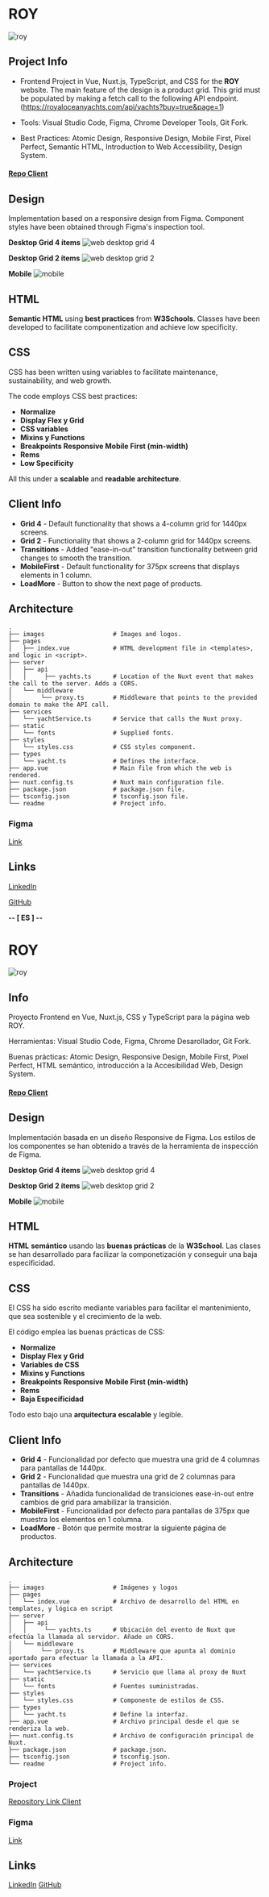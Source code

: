 # ROY

![roy](/images/header-roy.png)

## Project Info

- Frontend Project in Vue, Nuxt.js, TypeScript, and CSS for the **ROY** website.
  The main feature of the design is a product grid. This grid must be populated by making a fetch call to the following API endpoint.
  (https://royaloceanyachts.com/api/yachts?buy=true&page=1)

- Tools: Visual Studio Code, Figma, Chrome Developer Tools, Git Fork.

- Best Practices: Atomic Design, Responsive Design, Mobile First, Pixel Perfect, Semantic HTML, Introduction to Web Accessibility, Design System.

#### [Repo Client](https://github.com/inigoestebangomez/roy.git)

## Design

Implementation based on a responsive design from Figma. Component styles have been obtained through Figma's inspection tool.

**Desktop Grid 4 ítems**
![web desktop grid 4](/images/desktop-4-screenshot.png)

**Desktop Grid 2 ítems**
![web desktop grid 2](/images/desktop-2-screenshot.png)

**Mobile**
![mobile](/images/mobile-screenshot.png)

## HTML

**Semantic HTML** using **best practices** from **W3Schools**. Classes have been developed to facilitate componentization and achieve low specificity.

## CSS

CSS has been written using variables to facilitate maintenance, sustainability, and web growth.

The code employs CSS best practices:

- **Normalize**
- **Display Flex y Grid**
- **CSS variables**
- **Mixins y Functions**
- **Breakpoints Responsive Mobile First (min-width)**
- **Rems**
- **Low Specificity**

All this under a **scalable** and **readable architecture**.

## Client Info

- **Grid 4** - Default functionality that shows a 4-column grid for 1440px screens.
- **Grid 2** - Functionality that shows a 2-column grid for 1440px screens.
- **Transitions** - Added "ease-in-out" transition functionality between grid changes to smooth the transition.
- **MobileFirst** - Default functionality for 375px screens that displays elements in 1 column.
- **LoadMore** - Button to show the next page of products.

## Architecture

    .
    ├── images                   # Images and logos.
    ├── pages
    │   ├── index.vue            # HTML development file in <templates>, and logic in <script>.
    ├── server
    │   ├── api
    │   │     ├── yachts.ts      # Location of the Nuxt event that makes the call to the server. Adds a CORS.
    │   └── middleware
    │        └── proxy.ts        # Middleware that points to the provided domain to make the API call.
    ├── services
    │   └── yachtService.ts      # Service that calls the Nuxt proxy.
    ├── static
    │   └── fonts                # Supplied fonts.
    ├── styles
    │   └── styles.css           # CSS styles component.
    ├── types
    │   └── yacht.ts             # Defines the interface.
    ├── app.vue                  # Main file from which the web is rendered.
    ├── nuxt.config.ts           # Nuxt main configuration file.
    ├── package.json             # package.json file.
    ├── tsconfig.json            # tsconfig.json file.
    └── readme                   # Project info.

### Figma

[Link](https://www.figma.com/design/oeoEH26SF77BlVZKhjdqyY/design?node-id=0-1&t=L7LhxUBOEGxkab4m-1)

## Links

[LinkedIn](https://www.linkedin.com/in/inigo-esteban-gomez/)

[GitHub](https://github.com/inigoestebangomez)



**-- [ ES ] --**



# ROY

![roy](/images/header-roy.png)

## Info

Proyecto Frontend en Vue, Nuxt.js, CSS y TypeScript para la página web ROY.

Herramientas: Visual Studio Code, Figma, Chrome Desarollador, Git Fork.

Buenas prácticas: Atomic Design, Responsive Design, Mobile First, Pixel Perfect, HTML semántico, introducción a la Accesibilidad Web, Design System.

#### [Repo Client](https://github.com/inigoestebangomez/roy.git)

## Design

Implementación basada en un diseño Responsive de Figma. Los estilos de los componentes se han obtenido a través de la herramienta de inspección de Figma.

**Desktop Grid 4 ítems**
![web desktop grid 4](/images/desktop-4-screenshot.png)

**Desktop Grid 2 ítems**
![web desktop grid 2](/images/desktop-2-screenshot.png)

**Mobile**
![mobile](/images/mobile-screenshot.png)

## HTML

**HTML** **semántico** usando las **buenas prácticas** de la **W3School**. Las clases se han desarrollado para facilizar la componetización y conseguir una baja especificidad.

## CSS

El CSS ha sido escrito mediante variables para facilitar el mantenimiento, que sea sostenible y el crecimiento de la web.

El código emplea las buenas prácticas de CSS:

- **Normalize**
- **Display Flex y Grid**
- **Variables de CSS**
- **Mixins y Functions**
- **Breakpoints Responsive Mobile First (min-width)**
- **Rems**
- **Baja Especificidad**

Todo esto bajo una **arquitectura** **escalable** y legible.

## Client Info

- **Grid 4** - Funcionalidad por defecto que muestra una grid de 4 columnas para pantallas de 1440px.
- **Grid 2** - Funcionalidad que muestra una grid de 2 columnas para pantallas de 1440px.
- **Transitions** - Añadida funcionalidad de transiciones ease-in-out entre cambios de grid para amabilizar la transición.
- **MobileFirst** - Funcionalidad por defecto para pantallas de 375px que muestra los elementos en 1 columna.
- **LoadMore** - Botón que permite mostrar la siguiente página de productos.

## Architecture

    .
    ├── images                   # Imágenes y logos
    ├── pages
    │   └── index.vue            # Archivo de desarrollo del HTML en templates, y lógica en script
    ├── server
    │   ├── api
    │   │     └── yachts.ts      # Ubicación del evento de Nuxt que efectúa la llamada al servidor. Añade un CORS.
    │   └── middleware
    │        └── proxy.ts        # Middleware que apunta al dominio aportado para efectuar la llamada a la API.
    ├── services
    │   └── yachtService.ts      # Servicio que llama al proxy de Nuxt
    ├── static
    │   └── fonts                # Fuentes suministradas.
    ├── styles
    │   └── styles.css           # Componente de estilos de CSS.
    ├── types
    │   └── yacht.ts             # Define la interfaz.
    ├── app.vue                  # Archivo principal desde el que se renderiza la web.
    ├── nuxt.config.ts           # Archivo de configuración principal de Nuxt.
    ├── package.json             # package.json.
    ├── tsconfig.json            # tsconfig.json.
    └── readme                   # Project info.

### Project

[Repository Link Client](https://github.com/inigoestebangomez/roy)

### Figma

[Link](https://www.figma.com/design/oeoEH26SF77BlVZKhjdqyY/design?node-id=0-1&t=L7LhxUBOEGxkab4m-1)

## Links

[LinkedIn](https://www.linkedin.com/in/inigo-esteban-gomez/)
[GitHub](https://github.com/inigoestebangomez)
